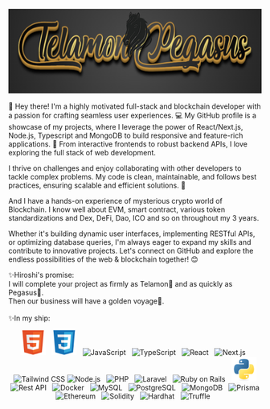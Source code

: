 <!-- ### Hi there 👋 -->

<!--
**✨ _special_ ✨ repository because its `README.md` (this file) appears on your GitHub profile.

Here are some ideas to get you started:

- 🔭 I’m currently working on ...
- 🌱 I’m currently learning ...
- 👯 I’m looking to collaborate on ...
- 🤔 I’m looking for help with ...
- 💬 Ask me about ...
- 📫 How to reach me: ...
- 😄 Pronouns: ...
- ⚡ Fun fact: ...
-->

[![Fahad GitHub Banner](./assets/pegasus.png)](https://github.com/TelamonPegasus)


👋 Hey there! I'm a highly motivated full-stack and blockchain developer with a passion for crafting seamless user experiences. 💻 My GitHub profile is a showcase of my projects, where I leverage the power of React/Next.js, Node.js, Typescript and MongoDB to build responsive and feature-rich applications. 🚀 From interactive frontends to robust backend APIs, I love exploring the full stack of web development.

I thrive on challenges and enjoy collaborating with other developers to tackle complex problems. My code is clean, maintainable, and follows best practices, ensuring scalable and efficient solutions. 🌟

And I have a hands-on experience of mysterious crypto world of Blockchain. I know well about EVM, smart contract, various token standardizations and Dex, DeFi, Dao, ICO and so on throughout my 3 years.

Whether it's building dynamic user interfaces, implementing RESTful APIs, or optimizing database queries, I'm always eager to expand my skills and contribute to innovative projects. Let's connect on GitHub and explore the endless possibilities of the web & blockchain together! 😊

✨Hiroshi's promise:<br>
I will complete your project as firmly as Telamon💪 and as quickly as Pegasus🦄.<br>
Then our business will have a golden voyage🏅.
<br><br>
✨In my ship:<br>
<div style="display: inline_block" align="center">
    <img alt="HTML" height="50" width="50" src="https://raw.githubusercontent.com/devicons/devicon/master/icons/html5/html5-original.svg">&nbsp;&nbsp;
    <img alt="CSS" height="50" width="50" src="https://raw.githubusercontent.com/devicons/devicon/master/icons/css3/css3-original.svg">&nbsp;&nbsp;
    <img alt="JavaScript" height="50" width="50" src="https://img.icons8.com/color/144/000000/javascript.png">&nbsp;&nbsp;
    <img alt="TypeScript" height="50" width="50" src="https://img.icons8.com/color/144/000000/typescript.png">&nbsp;&nbsp;
    <img alt="React" height="50" width="50" src="https://img.icons8.com/officel/144/000000/react.png">&nbsp;&nbsp;
    <img alt="Next.js" height="50" width="50" src="https://cdn.worldvectorlogo.com/logos/next-js.svg">&nbsp;&nbsp;
    <img alt="Tailwind CSS" height="50" width="50" src="https://upload.wikimedia.org/wikipedia/commons/d/d5/Tailwind_CSS_Logo.svg">
    <img alt="Node.js" height="50" width="50" src="https://img.icons8.com/color/144/000000/nodejs.png">&nbsp;&nbsp;
    <img alt="PHP" height="50" width="50" src="https://upload.wikimedia.org/wikipedia/commons/thumb/3/31/Webysther_20160423_-_Elephpant.svg/1200px-Webysther_20160423_-_Elephpant.svg.png">&nbsp;&nbsp;
    <img alt="Laravel" height="50" width="50" src="https://upload.wikimedia.org/wikipedia/commons/thumb/9/9a/Laravel.svg/220px-Laravel.svg.png">&nbsp;&nbsp;
    <img alt="Ruby on Rails" height="50" width="50" src="https://upload.wikimedia.org/wikipedia/commons/6/62/Ruby_On_Rails_Logo.svg">&nbsp;&nbsp;
    <img alt="Python" height="50" width="50" src="https://raw.githubusercontent.com/devicons/devicon/master/icons/python/python-original.svg">
    <img alt="Rest API" height="50" width="50" src="https://nextbigtechnology.com/wp-content/uploads/2018/10/restapi.jpg">&nbsp;&nbsp;
    <img alt="Docker" height="50" width="50" src="https://img.icons8.com/color/search/docker">&nbsp;&nbsp;
    <img alt="MySQL" height="50" width="50" src="https://c1.klipartz.com/pngpicture/64/828/sticker-png-mysql-logo-organization-database-database-management-system-theory-implementation-line-circle-thumbnail.png">&nbsp;&nbsp;
    <img alt="PostgreSQL" height="50" width="50" src="https://cdn.iconscout.com/icon/free/png-256/postgresql-226047.png">&nbsp;&nbsp;
    <img alt="MongoDB" height="50" width="50" src="https://img.icons8.com/color/144/000000/mongodb.png">&nbsp;&nbsp;
    <img alt="Prisma" height="50" width="50" src="https://prismalens.vercel.app/header/logo-dark.svg">
    <img alt="Ethereum" height="50" width="50" src="https://cryptologos.cc/logos/ethereum-eth-logo.png">&nbsp;&nbsp;
    <img alt="Solidity" height="50" width="50" src="https://upload.wikimedia.org/wikipedia/commons/9/98/Solidity_logo.svg">&nbsp;&nbsp;
    <img alt="Hardhat" height="50" width="50" src="https://hardhat.org/_next/static/media/hardhat-logo.5c5f687b.svg">&nbsp;&nbsp;
    <img alt="Truffle" height="50" width="50" src="https://seeklogo.com/images/T/truffle-logo-2DC7EBABF2-seeklogo.com.png">&nbsp;&nbsp;
</div>



